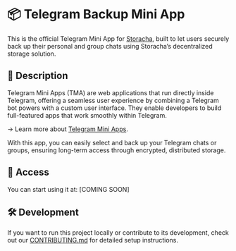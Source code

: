 # 📦 Telegram Backup Mini App

This is the official Telegram Mini App for [Storacha](https://storacha.network), built to let users securely back up their personal and group chats using Storacha’s decentralized storage solution.

## 📄 Description

Telegram Mini Apps (TMA) are web applications that run directly inside Telegram, offering a seamless user experience by combining a Telegram bot powers with a custom user interface. They enable developers to build full-featured apps that work smoothly within Telegram.

→ Learn more about [Telegram Mini Apps](https://core.telegram.org/bots/webapps).

With this app, you can easily select and back up your Telegram chats or groups, ensuring long-term access through encrypted, distributed storage.

## 🚀  Access

You can start using it at: [COMING SOON]

## 🛠️ Development

If you want to run this project locally or contribute to its development, check out our [CONTRIBUTING.md](./CONTRIBUTING.md) for detailed setup instructions.

